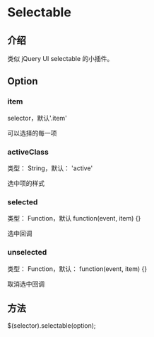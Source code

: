# Selectable

## 介绍

类似 jQuery UI selectable 的小插件。

## Option

### item

selector，默认'.item'

可以选择的每一项


### activeClass

类型： String，默认： 'active'

选中项的样式


### selected

类型： Function，默认 function(event, item) {}

选中回调


### unselected

类型： Function，默认： function(event, item) {}

取消选中回调


## 方法

$(selector).selectable(option);
